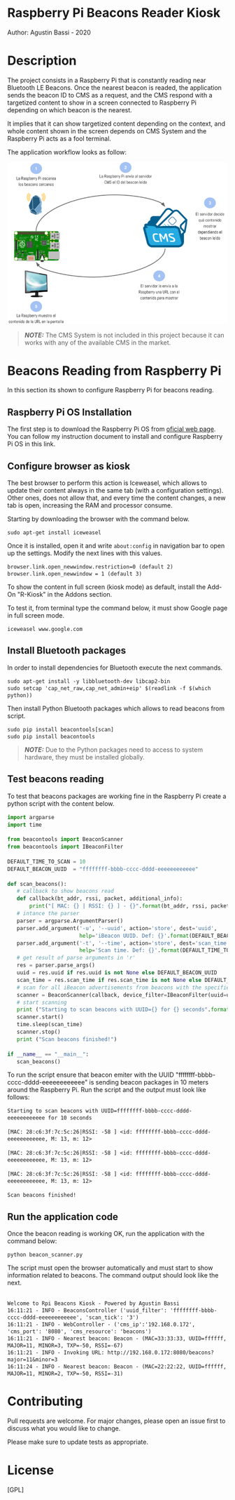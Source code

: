 # Raspberry Pi Beacons Reader Kiosk

Author: Agustin Bassi - 2020

# Description

The project consists in a Raspberry Pi that is constantly reading near Bluetooth LE Beacons. Once the nearest beacon is readed, the application sends the beacon ID to CMS as a request, and the CMS respond with a targetized content to show in a screen connected to Raspberry Pi depending on which beacon is the nearest.

It implies that it can show targetized content depending on the context, and whole content shown in the screen depends on CMS System and the Raspberry Pi acts as a fool terminal.

The application workflow looks as follow:

![app workflow](./doc/workflow.png)

> **_NOTE:_**  The CMS System is not included in this project because it can works with any of the available CMS in the market.


# Beacons Reading from Raspberry Pi

In this section its shown to configure Raspberry Pi for beacons reading.

## Raspberry Pi OS Installation

The first step is to download the Raspberry Pi OS from [oficial web page](https://www.raspberrypi.org/downloads/). You can follow my instruction document to install and configure Raspberry Pi OS in this link.


## Configure browser as kiosk

The best browser to perform this action is Iceweasel, which allows to update their content always in the same tab (with a configuration settings). Other ones, does not allow that, and every time the content changes, a new tab is open, increasing the RAM and processor consume.

Starting by downloading the browser with the command below.

```
sudo apt-get install iceweasel
```

Once it is installed, open it and write `about:config` in navigation bar to open up the settings. Modify the next lines with this values.

```
browser.link.open_newwindow.restriction=0 (default 2)
browser.link.open_newwindow = 1 (default 3)
```

To show the content in full screen (kiosk mode) as default, install the Add-On "R-Kiosk" in the Addons section.

To test it, from terminal type the command below, it must show Google page in full screen mode.

```
iceweasel www.google.com
```

## Install Bluetooth packages

In order to install dependencies for Bluetooth execute the next commands.

```
sudo apt-get install -y libbluetooth-dev libcap2-bin
sudo setcap 'cap_net_raw,cap_net_admin+eip' $(readlink -f $(which python))
```

Then install Python Bluetooth packages which allows to read beacons from script.

```
sudo pip install beacontools[scan]
sudo pip install beacontools
```

> **_NOTE:_**  Due to the Python packages need to access to system hardware, they must be installed globally.

## Test beacons reading

To test that beacons packages are working fine in the Raspberry Pi create a python script with the content below.


```python
import argparse
import time

from beacontools import BeaconScanner
from beacontools import IBeaconFilter

DEFAULT_TIME_TO_SCAN = 10
DEFAULT_BEACON_UUID  = "ffffffff-bbbb-cccc-dddd-eeeeeeeeeeee"

def scan_beacons():
   # callback to show beacons read
   def callback(bt_addr, rssi, packet, additional_info):
       print("[ MAC: {} | RSSI: {} ] - {}".format(bt_addr, rssi, packet))
   # intance the parser
   parser = argparse.ArgumentParser()
   parser.add_argument('-u', '--uuid', action='store', dest='uuid',
                       help='iBeacon UUID. Def: {}'.format(DEFAULT_BEACON_UUID))
   parser.add_argument('-t', '--time', action='store', dest='scan_time', type=float,
                       help='Scan time. Def: {}'.format(DEFAULT_TIME_TO_SCAN))
   # get result of parse arguments in 'r'
   res = parser.parse_args()
   uuid = res.uuid if res.uuid is not None else DEFAULT_BEACON_UUID
   scan_time = res.scan_time if res.scan_time is not None else DEFAULT_TIME_TO_SCAN
   # scan for all iBeacon advertisements from beacons with the specified uuid
   scanner = BeaconScanner(callback, device_filter=IBeaconFilter(uuid=uuid))
   # start scanning
   print ("Starting to scan beacons with UUID={} for {} seconds".format(uuid, scan_time))
   scanner.start()
   time.sleep(scan_time)
   scanner.stop()
   print ("Scan beacons finished!")

if __name__ == "__main__":
   scan_beacons()
```

To run the script ensure that beacon emiter with the UUID "ffffffff-bbbb-cccc-dddd-eeeeeeeeeeee" is sending beacon packages in 10 meters around the Raspberry Pi. Run the script and the output must look like follows:


```
Starting to scan beacons with UUID=ffffffff-bbbb-cccc-dddd-eeeeeeeeeeee for 10 seconds

[MAC: 28:c6:3f:7c:5c:26|RSSI: -58 ] <id: ffffffff-bbbb-cccc-dddd-eeeeeeeeeeee, M: 13, m: 12>

[MAC: 28:c6:3f:7c:5c:26|RSSI: -58 ] <id: ffffffff-bbbb-cccc-dddd-eeeeeeeeeeee, M: 13, m: 12>

[MAC: 28:c6:3f:7c:5c:26|RSSI: -58 ] <id: ffffffff-bbbb-cccc-dddd-eeeeeeeeeeee, M: 13, m: 12>

Scan beacons finished!
```

## Run the application code

Once the beacon reading is working OK, run the application with the command below:

```
python beacon_scanner.py
```

The script must open the browser automatically and must start to show information related to beacons. The command output should look like the next.

```

Welcome to Rpi Beacons Kiosk - Powered by Agustin Bassi
16:11:21 - INFO - BeaconsController ('uuid_filter': 'ffffffff-bbbb-cccc-dddd-eeeeeeeeeeee', 'scan_tick': '3')
16:11:21 - INFO - WebController - ('cms_ip':'192.168.0.172', 'cms_port': '8080', 'cms_resource': 'beacons')
16:11:21 - INFO - Nearest beacon: Beacon - (MAC=33:33:33, UUID=ffffff, MAJOR=11, MINOR=3, TXP=-50, RSSI=-67)
16:11:21 - INFO - Invoking URL: http://192.168.0.172:8080/beacons?major=11&minor=3
16:11:24 - INFO - Nearest beacon: Beacon - (MAC=22:22:22, UUID=ffffff, MAJOR=11, MINOR=2, TXP=-50, RSSI=-31)
```

# Contributing


Pull requests are welcome. For major changes, please open an issue first to discuss what you would like to change.

Please make sure to update tests as appropriate.


# License

[GPL]


